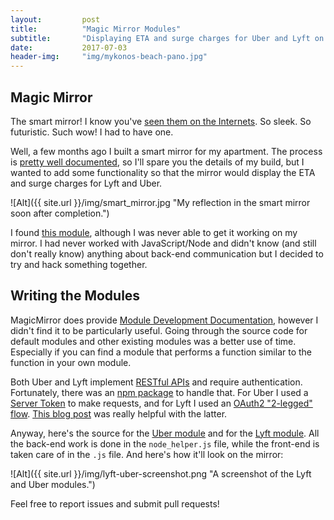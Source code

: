 ```yaml
---
layout:			post
title: 			"Magic Mirror Modules"
subtitle:		"Displaying ETA and surge charges for Uber and Lyft on a smart mirror"
date:   		2017-07-03
header-img:		"img/mykonos-beach-pano.jpg"
---
```


## Magic Mirror

The smart mirror! I know you've [seen them on the Internets](https://www.reddit.com/r/smartmirrors/). So sleek. So futuristic. Such wow! I had to have one.

Well, a few months ago I built a smart mirror for my apartment. The process is [pretty well documented](https://magicmirror.builders/), so I'll spare you the details of my build, but I wanted to add some functionality so that the mirror would display the ETA and surge charges for Lyft and Uber.

![Alt]({{ site.url }}/img/smart_mirror.jpg "My reflection in the smart mirror soon after completion.")

I found [this module](https://github.com/derickson/MMderickson/tree/master/uber), although I was never able to get it working on my mirror. I had never worked with JavaScript/Node and didn't know (and still don't really know) anything about back-end communication but I decided to try and hack something together.

## Writing the Modules

MagicMirror does provide [Module Development Documentation](https://github.com/MichMich/MagicMirror/tree/master/modules), however I didn't find it to be particularly useful. Going through the source code for default modules and other existing modules was a better use of time. Especially if you can find a module that performs a function similar to the function in your own module.

Both Uber and Lyft implement [RESTful APIs](https://en.wikipedia.org/wiki/Representational_state_transfer) and require authentication. Fortunately, there was an [npm package](https://www.npmjs.com/package/request#http-authentication) to handle that. For Uber I used a [Server Token](https://developer.uber.com/docs/riders/guides/authentication/introduction#api-token-authentication) to make requests, and for Lyft I used an [OAuth2 "2-legged" flow](https://developer.lyft.com/v1/docs/authentication). [This blog post](https://stormpath.com/blog/talking-to-oauth2-services-with-nodejs) was really helpful with the latter.

Anyway, here's the source for the [Uber module](https://github.com/kyle-kelly/MMM-uber) and for the [Lyft module](https://github.com/kyle-kelly/MMM-lyft). All the back-end work is done in the ```node_helper.js``` file, while the front-end is taken care of in the ```.js``` file. And here's how it'll look on the mirror:

![Alt]({{ site.url }}/img/lyft-uber-screenshot.png "A screenshot of the Lyft and Uber modules.")

Feel free to report issues and submit pull requests!